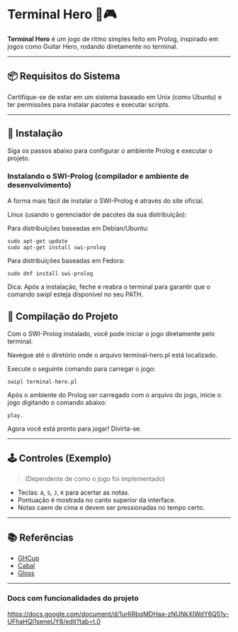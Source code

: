 # Terminal Hero 🎵🎮

**Terminal Hero** é um jogo de ritmo simples feito em Prolog, inspirado em jogos como Guitar Hero, rodando diretamente no terminal.

---

## 📦 Requisitos do Sistema

Certifique-se de estar em um sistema baseado em Unix (como Ubuntu) e ter permissões para instalar pacotes e executar scripts.

---

## 🚀 Instalação
Siga os passos abaixo para configurar o ambiente Prolog e executar o projeto.

### Instalando o SWI-Prolog (compilador e ambiente de desenvolvimento)
A forma mais fácil de instalar o SWI-Prolog é através do site oficial.

Linux (usando o gerenciador de pacotes da sua distribuição):

Para distribuições baseadas em Debian/Ubuntu:
```
sudo apt-get update
sudo apt-get install swi-prolog
```
Para distribuições baseadas em Fedora:
```
sudo dnf install swi-prolog
```
Dica: Após a instalação, feche e reabra o terminal para garantir que o comando swipl esteja disponível no seu PATH.

## 🔧 Compilação do Projeto

Com o SWI-Prolog instalado, você pode iniciar o jogo diretamente pelo terminal.

Navegue até o diretório onde o arquivo terminal-hero.pl está localizado.

Execute o seguinte comando para carregar o jogo:
```
swipl terminal-hero.pl
```
Após o ambiente do Prolog ser carregado com o arquivo do jogo, inicie o jogo digitando o comando abaixo:
```
play.
```

Agora você está pronto para jogar! Divirta-se.

---

## 🕹️ Controles (Exemplo)

> (Dependente de como o jogo foi implementado)

- Teclas: `A`, `S`, `J`, `K` para acertar as notas.
- Pontuação é mostrada no canto superior da interface.
- Notas caem de cima e devem ser pressionadas no tempo certo.

---

## 📚 Referências

- [GHCup](https://www.haskell.org/ghcup/)
- [Cabal](https://www.haskell.org/cabal/)
- [Gloss](https://hackage.haskell.org/package/gloss)

---

### Docs com funcionalidades do projeto
https://docs.google.com/document/d/1ur6RbqMDHaa-zNUNkXIWdY6Q51y-UFhaHQI1seneUY8/edit?tab=t.0

